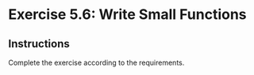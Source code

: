 # Exercise 5.6: Write Small Functions

## Instructions

Complete the exercise according to the requirements.
